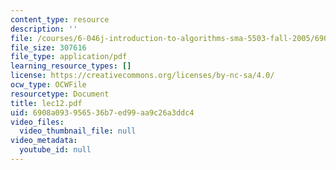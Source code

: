 ```yaml
---
content_type: resource
description: ''
file: /courses/6-046j-introduction-to-algorithms-sma-5503-fall-2005/6908a093956536b7ed99aa9c26a3ddc4_lec12.pdf
file_size: 307616
file_type: application/pdf
learning_resource_types: []
license: https://creativecommons.org/licenses/by-nc-sa/4.0/
ocw_type: OCWFile
resourcetype: Document
title: lec12.pdf
uid: 6908a093-9565-36b7-ed99-aa9c26a3ddc4
video_files:
  video_thumbnail_file: null
video_metadata:
  youtube_id: null
---
```

